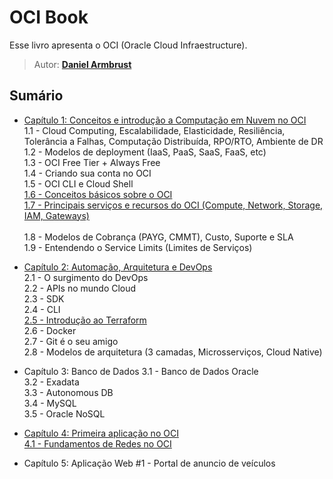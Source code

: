 # OCI Book

Esse livro apresenta o OCI (Oracle Cloud Infraestructure).

> Autor: **[Daniel Armbrust](https://github.com/daniel-armbrust)**

## Sumário

- [Capítulo 1: Conceitos e introdução a Computação em Nuvem no OCI](https://github.com/daniel-armbrust/oci-book/blob/main/chapter-1/README.md) <br>
    1.1 - Cloud Computing, Escalabilidade, Elasticidade, Resiliência, Tolerância a Falhas, Computação Distribuída, RPO/RTO, Ambiente de DR <br>
    1.2 - Modelos de deployment (IaaS, PaaS, SaaS, FaaS, etc) <br>
    1.3 - OCI Free Tier + Always Free <br>
    1.4 - Criando sua conta no OCI <br>
    1.5 - OCI CLI e Cloud Shell <br>
    [1.6 - Conceitos básicos sobre o OCI](https://github.com/daniel-armbrust/oci-book/blob/main/chapter-1/1-6_conceitos-basicos.md) <br>
    [1.7 - Principais serviços e recursos do OCI (Compute, Network, Storage, IAM, Gateways)](https://github.com/daniel-armbrust/oci-book/blob/main/chapter-1/1-7_principais-servicos-recursos.md) <br>    
    1.8 - Modelos de Cobrança (PAYG, CMMT), Custo, Suporte e SLA <br>
    1.9 - Entendendo o Service Limits (Limites de Serviços) <br>

- [Capítulo 2: Automação, Arquitetura e DevOps](https://github.com/daniel-armbrust/oci-book/blob/main/chapter-2/README.md) <br>
    2.1 - O surgimento do DevOps <br>
    2.2 - APIs no mundo Cloud <br>
    2.3 - SDK <br>
    2.4 - CLI <br>
    [2.5 - Introdução ao Terraform](https://github.com/daniel-armbrust/oci-book/blob/main/chapter-2/2-5_introducao-terraform.md) <br>
    2.6 - Docker <br>
    2.7 - Git é o seu amigo <br>
    2.8 - Modelos de arquitetura (3 camadas, Microsserviços, Cloud Native) <br>

- Capítulo 3: Banco de Dados
    3.1 - Banco de Dados Oracle <br>
    3.2 - Exadata <br>
    3.3 - Autonomous DB <br>
    3.4 - MySQL <br>
    3.5 - Oracle NoSQL <br>

- [Capítulo 4: Primeira aplicação no OCI](https://github.com/daniel-armbrust/oci-book/blob/main/chapter-4/README.md) <br>
    [4.1 - Fundamentos de Redes no OCI](https://github.com/daniel-armbrust/oci-book/blob/main/chapter-4/4-1_fundamentos-redes.md) <br>

- Capítulo 5: Aplicação Web #1 - Portal de anuncio de veículos